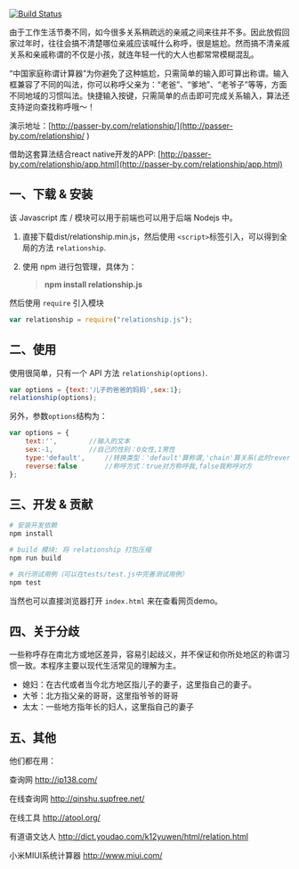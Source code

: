 [![Build Status](https://travis-ci.org/mumuy/relationship.svg?branch=gh-pages)](https://travis-ci.org/mumuy/relationship/)

由于工作生活节奏不同，如今很多关系稍疏远的亲戚之间来往并不多。因此放假回家过年时，往往会搞不清楚哪位亲戚应该喊什么称呼，很是尴尬。然而搞不清亲戚关系和亲戚称谓的不仅是小孩，就连年轻一代的大人也都常常模糊混乱。

“中国家庭称谓计算器”为你避免了这种尴尬，只需简单的输入即可算出称谓。输入框兼容了不同的叫法，你可以称呼父亲为：“老爸”、“爹地”、“老爷子”等等，方面不同地域的习惯叫法。快捷输入按键，只需简单的点击即可完成关系输入，算法还支持逆向查找称呼哦～！


演示地址：[http://passer-by.com/relationship/](http://passer-by.com/relationship/ )

借助这套算法结合react native开发的APP: [http://passer-by.com/relationship/app.html](http://passer-by.com/relationship/app.html)


## 一、下载 & 安装

该 Javascript 库 / 模块可以用于前端也可以用于后端 Nodejs 中。

1. 直接下载dist/relationship.min.js，然后使用 `<script>`标签引入，可以得到全局的方法 `relationship`.
2. 使用 npm 进行包管理，具体为：

	> **npm install relationship.js**

然后使用 `require` 引入模块

```js
var relationship = require("relationship.js");
```


## 二、使用

使用很简单，只有一个 API 方法 `relationship(options)`.

```js
var options = {text:'儿子的爸爸的妈妈',sex:1};
relationship(options);
```

另外，参数`options`结构为：

```js
var options = {
	text:'',		//输入的文本
	sex:-1,			//自己的性别：0女性,1男性
	type:'default',		//转换类型：'default'算称谓,'chain'算关系(此时reverse无效)
	reverse:false		//称呼方式：true对方称呼我,false我称呼对方
};
```


## 三、开发 & 贡献

```sh
# 安装开发依赖
npm install 

# build 模块: 将 relationship 打包压缩
npm run build

# 执行测试用例（可以在tests/test.js中完善测试用例）
npm test
```

当然也可以直接浏览器打开 `index.html` 来在查看网页demo。


## 四、关于分歧

一些称呼存在南北方或地区差异，容易引起歧义，并不保证和你所处地区的称谓习惯一致。本程序主要以现代生活常见的理解为主。
* 媳妇：在古代或者当今北方地区指儿子的妻子，这里指自己的妻子。
* 大爷：北方指父亲的哥哥，这里指爷爷的哥哥
* 太太：一些地方指年长的妇人，这里指自己的妻子

## 五、其他

他们都在用：

查询网
http://ip138.com/

在线查询网
http://qinshu.supfree.net/

在线工具
http://atool.org/

有道语文达人
http://dict.youdao.com/k12yuwen/html/relation.html

小米MIUI系统计算器
http://www.miui.com/
